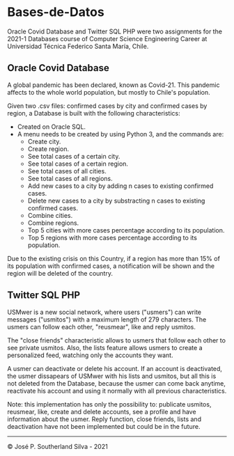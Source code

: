 # Bases-de-Datos
Oracle Covid Database and Twitter SQL PHP were two assignments for the 2021-1 Databases course of Computer Science Engineering Career at Universidad Técnica Federico Santa María, Chile.

## Oracle Covid Database

A global pandemic has been declared, known as Covid-21. This pandemic affects to the whole world population, but mostly to Chile's population.

Given two .csv files: confirmed cases by city and confirmed cases by region, a Database is built with the following characteristics:

- Created on Oracle SQL.
- A menu needs to be created by using Python 3, and the commands are:
	- Create city.
	- Create region.
	- See total cases of a certain city.
	- See total cases of a certain region.
	- See total cases of all cities.
	- See total cases of all regions.
	- Add new cases to a city by adding n cases to existing confirmed cases.
	- Delete new cases to a city by substracting n cases to existing confirmed cases.
	- Combine cities.
	- Combine regions.
	- Top 5 cities with more cases percentage according to its population.
	- Top 5 regions with more cases percentage according to its population.

Due to the existing crisis on this Country, if a region has more than 15% of its population with confirmed cases, a notification will be shown and the region will be deleted of the country.

## Twitter SQL PHP

USMwer is a new social network, where users ("usmers") can write messages ("usmitos") with a maximum length of 279 characters. The usmers can follow each other, "reusmear", like and reply usmitos.

The "close friends" characteristic allows to usmers that follow each other to see private usmitos. Also, the lists feature allows usmers to create a personalized feed, watching only the accounts they want.

A usmer can deactivate or delete his account. If an account is deactivated, the usmer dissapears of USMwer with his lists and usmitos, but all this is not deleted from the Database, because the usmer can come back anytime, reactivate his account and using it normally with all previous characteristics.

Note: this implementation has only the possibility to: publicate usmitos, reusmear, like, create and delete accounts, see a profile and have information about the usmer. Reply function, close friends, lists and deactivation have not been implemented but could be in the future.

***

© José P. Southerland Silva - 2021
